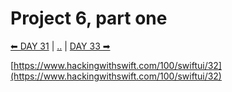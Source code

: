 # Project 6, part one

[⬅ DAY 31](../day_31) | [..](../) | [DAY 33 ➡](../day_33)

[https://www.hackingwithswift.com/100/swiftui/32](https://www.hackingwithswift.com/100/swiftui/32)
